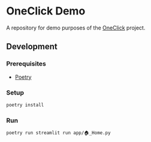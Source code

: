# OneClick Demo

A repository for demo purposes of the [OneClick](https://github.com/janlauber/one-click) project.

## Development

### Prerequisites

- [Poetry](https://python-poetry.org/docs/#installation)

### Setup

```bash
poetry install
```

### Run

```bash
poetry run streamlit run app/🏠_Home.py
```
